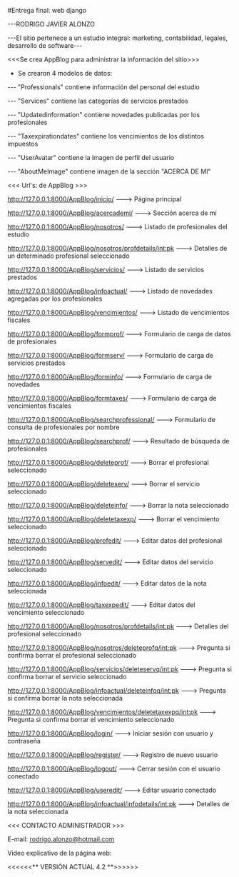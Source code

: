 #Entrega final: web django

---RODRIGO JAVIER ALONZO

---El sitio pertenece a un estudio integral: marketing, contabilidad, legales, desarrollo de software---

<<<Se crea AppBlog para administrar la información del sitio>>>


- Se crearon 4 modelos de datos:

--- "Professionals" contiene información del personal del estudio

--- "Services" contiene las categorías de servicios prestados

--- "Updatedinformation" contiene novedades publicadas por los profesionales

--- "Taxexpirationdates" contiene los vencimientos de los distintos impuestos

--- "UserAvatar" contiene la imagen de perfil del usuario

--- "AboutMeImage" contiene imagen de la sección "ACERCA DE MI"


<<< Url's: de AppBlog >>>

http://127.0.0.1:8000/AppBlog/inicio/ ---> Página principal

http://127.0.0.1:8000/AppBlog/acercademi/ ---> Sección acerca de mí

http://127.0.0.1:8000/AppBlog/nosotros/ ---> Listado de profesionales del estudio

http://127.0.0.1:8000/AppBlog/nosotros/profdetails/<int:pk> ---> Detalles de un determinado profesional seleccionado

http://127.0.0.1:8000/AppBlog/servicios/ ---> Listado de servicios prestados

http://127.0.0.1:8000/AppBlog/infoactual/ ---> Listado de novedades agregadas por los profesionales

http://127.0.0.1:8000/AppBlog/vencimientos/ ---> Listado de vencimientos fiscales

http://127.0.0.1:8000/AppBlog/formprof/ ---> Formulario de carga de datos de profesionales

http://127.0.0.1:8000/AppBlog/formserv/ ---> Formulario de carga de servicios prestados

http://127.0.0.1:8000/AppBlog/forminfo/ ---> Formulario de carga de novedades

http://127.0.0.1:8000/AppBlog/formtaxes/ ---> Formulario de carga de vencimientos fiscales

http://127.0.0.1:8000/AppBlog/searchprofessional/ ---> Formulario de consulta de profesionales por nombre

http://127.0.0.1:8000/AppBlog/searchprof/ ---> Resultado de búsqueda de profesionales

http://127.0.0.1:8000/AppBlog/deleteprof/<profname> ---> Borrar el profesional seleccionado

http://127.0.0.1:8000/AppBlog/deleteserv/<servname> ---> Borrar el servicio seleccionado

http://127.0.0.1:8000/AppBlog/deleteinfo/<infotitle> ---> Borrar la nota seleccionado

http://127.0.0.1:8000/AppBlog/deletetaxexp/<taxexpname> ---> Borrar el vencimiento seleccionado

http://127.0.0.1:8000/AppBlog/profedit/<profname> ---> Editar datos del profesional seleccionado

http://127.0.0.1:8000/AppBlog/servedit/<servname> ---> Editar datos del servicio seleccionado

http://127.0.0.1:8000/AppBlog/infoedit/<infoname> ---> Editar datos de la nota seleccionada

http://127.0.0.1:8000/AppBlog/taxexpedit/<taxexpname> ---> Editar datos del vencimiento seleccionado

http://127.0.0.1:8000/AppBlog/nosotros/profdetails/<int:pk> ---> Detalles del profesional seleccionado

http://127.0.0.1:8000/AppBlog/nosotros/deleteprofq/<int:pk> ---> Pregunta si confirma borrar el profesional seleccionado

http://127.0.0.1:8000/AppBlog/servicios/deleteservq/<int:pk> ---> Pregunta si confirma borrar el servicio seleccionado

http://127.0.0.1:8000/AppBlog/infoactual/deleteinfoq/<int:pk> ---> Pregunta si confirma borrar la nota seleccionada

http://127.0.0.1:8000/AppBlog/vencimientos/deletetaxexpq/<int:pk> ---> Pregunta si confirma borrar el vencimiento seleccionado

http://127.0.0.1:8000/AppBlog/login/ ---> Iniciar sesión con usuario y contraseña

http://127.0.0.1:8000/AppBlog/register/ ---> Registro de nuevo usuario

http://127.0.0.1:8000/AppBlog/logout/ ---> Cerrar sesión con el usuario conectado

http://127.0.0.1:8000/AppBlog/useredit/ ---> Editar usuario conectado

http://127.0.0.1:8000/AppBlog/infoactual/infodetails/<int:pk> ---> Detalles de la nota seleccionada


<<< CONTACTO ADMINISTRADOR >>>

E-mail: rodrigo.alonzo@hotmail.com

Video explicativo de la página web:

<<<<<<** VERSIÓN ACTUAL 4.2 **>>>>>>
